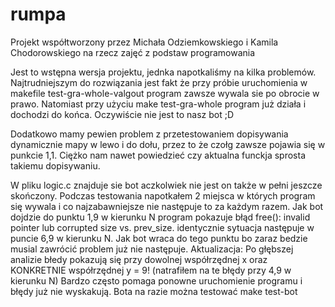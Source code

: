# rumpa
Projekt współtworzony przez Michała Odziemkowskiego i Kamila Chodorowskiego na rzecz zajęć z podstaw programowania

Jest to wstępna wersja projektu, jednka napotkaliśmy na kilka problemów. Najtrudniejszym do rozwiązania jest fakt że przy próbie uruchomienia w makefile test-gra-whole-valgout
program zawsze wywala sie po obrocie w prawo.
Natomiast przy użyciu make test-gra-whole program już działa i dochodzi do końca.
Oczywiście nie jest to nasz bot ;D

Dodatkowo mamy pewien problem z przetestowaniem dopisywania dynamicznie mapy w lewo i do dołu, przez to że czołg zawsze pojawia się w punkcie 1,1.
Ciężko nam nawet powiedzieć czy aktualna funckja sprosta takiemu dopisywaniu.

W pliku logic.c znajduje sie bot aczkolwiek nie jest on także w pełni jeszcze skończony. Podczas testowania napotkałem 2 miejsca w których program się wywala i co najzabawniejsze
nie następuje to za każdym razem. Jak bot dojdzie do punktu 1,9 w kierunku N program pokazuje błąd free(): invalid pointer lub corrupted size vs. prev_size. identycznie sytuacja następuje
w puncie 6,9 w kierunku N. Jak bot wraca do tego punktu bo zaraz bedzie musial zawrócić problem już nie następuje.
Aktualizacja: Po głębszej analizie błedy pokazują się przy dowolnej współrzędnej x oraz KONKRETNIE współrzędnej y = 9! (natrafiłem na te błędy przy 4,9 w kierunku N)
Bardzo często pomaga ponowne uruchomienie programu i błędy już nie wyskakują.
Bota na razie można testować make test-bot
